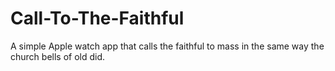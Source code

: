 # Call-To-The-Faithful
A simple Apple watch app that calls the faithful to mass in the same way the church bells of old did.
